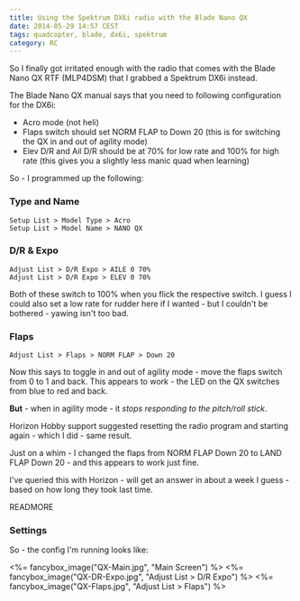 ```yaml
---
title: Using the Spektrum DX6i radio with the Blade Nano QX
date: 2014-05-29 14:57 CEST
tags: quadcopter, blade, dx6i, spektrum
category: RC
---
```


So I finally got irritated enough with the radio that comes with the Blade Nano QX RTF (MLP4DSM) that I grabbed a Spektrum DX6i instead.

The Blade Nano QX manual says that you need to following configuration for the DX6i:

* Acro mode (not heli)
* Flaps switch should set NORM FLAP to Down 20 (this is for switching the QX in and out of agility mode)
* Elev D/R and Ail D/R should be at 70% for low rate and 100% for high rate (this gives you a slightly less manic quad when learning)

So - I programmed up the following:

### Type and Name

    Setup List > Model Type > Acro
    Setup List > Model Name > NANO QX

### D/R & Expo

    Adjust List > D/R Expo > AILE 0 70%
    Adjust List > D/R Expo > ELEV 0 70%

Both of these switch to 100% when you flick the respective switch. I guess I could also set a low rate for rudder here if I wanted - but I couldn't be bothered - yawing isn't too bad.

### Flaps

    Adjust List > Flaps > NORM FLAP > Down 20

Now this says to toggle in and out of agility mode - move the flaps switch from 0 to 1 and back. This appears to work - the LED on the QX switches from blue to red and back.

**But** - when in agility mode - it *stops responding to the pitch/roll stick*.

Horizon Hobby support suggested resetting the radio program and starting again - which I did - same result.

Just on a whim - I changed the flaps from NORM FLAP Down 20 to LAND FLAP Down 20 - and this appears to work just fine.

I've queried this with Horizon - will get an answer in about a week I guess - based on how long they took last time.

READMORE

### Settings

So - the config I'm running looks like:

<%= fancybox_image("QX-Main.jpg", "Main Screen") %>
<%= fancybox_image("QX-DR-Expo.jpg", "Adjust List > D/R Expo") %>
<%= fancybox_image("QX-Flaps.jpg", "Adjust List > Flaps") %>

